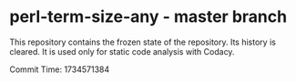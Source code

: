 # perl-term-size-any - master branch

This repository contains the frozen state of the repository.
Its history is cleared. It is used only for static code
analysis with Codacy.

Commit Time: 1734571384